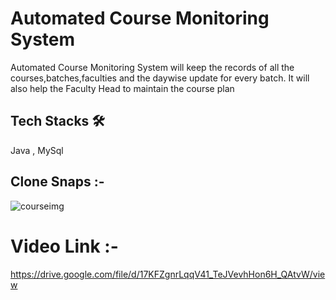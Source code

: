 
# Automated Course Monitoring System

Automated Course Monitoring System will keep the records of all the courses,batches,faculties and the daywise update for every batch. It will also help the Faculty Head to maintain the course plan

  ## Tech Stacks 🛠
    
   Java , MySql
    
  
  ## Clone Snaps :-
![courseimg](https://user-images.githubusercontent.com/50591381/200113900-9478a9e9-b8e1-4d2a-ba91-124a108b09a0.PNG)

  # Video Link :-
  https://drive.google.com/file/d/17KFZgnrLqqV41_TeJVevhHon6H_QAtvW/view
    
  


